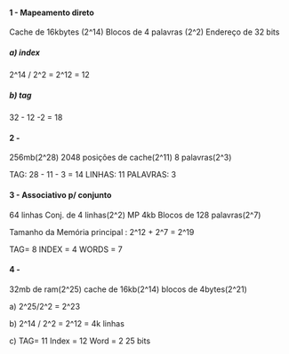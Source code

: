 #### 1 - Mapeamento direto
Cache de 16kbytes (2^14)
Blocos de 4 palavras (2^2)
Endereço de 32 bits

##### a) index
2^14 / 2^2 = 2^12 = 12
##### b) tag
32 - 12 -2 = 18

#### 2 -
256mb(2^28)
2048 posições de cache(2^11)
8 palavras(2^3)

TAG: 28 - 11 - 3 = 14
LINHAS: 11
PALAVRAS: 3

#### 3 - Associativo p/ conjunto
64 linhas
Conj. de 4 linhas(2^2)
MP 4kb
Blocos de 128 palavras(2^7)

Tamanho da Memória principal : 2^12 + 2^7 = 2^19

TAG= 8
INDEX = 4
WORDS = 7

#### 4 -
32mb de ram(2^25)
cache de 16kb(2^14)
blocos de 4bytes(2^21)

a) 2^25/2^2 = 2^23

b) 2^14 / 2^2 = 2^12 = 4k linhas

c)
TAG= 11
Index = 12
Word = 2
25 bits